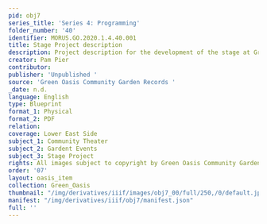 ```yaml
---
pid: obj7
series_title: 'Series 4: Programming'
folder_number: '40'
identifier: MORUS.GO.2020.1.4.40.001
title: Stage Project description
description: Project description for the development of the stage at Green Oasis
creator: Pam Pier
contributor:
publisher: 'Unpublished '
source: 'Green Oasis Community Garden Records '
_date: n.d.
language: English
type: Blueprint
format_1: Physical
format_2: PDF
relation:
coverage: Lower East Side
subject_1: Community Theater
subject_2: Gardent Events
subject_3: Stage Project
rights: All images subject to copyright by Green Oasis Community Garden, Inc.
order: '07'
layout: oasis_item
collection: Green_Oasis
thumbnail: "/img/derivatives/iiif/images/obj7_00/full/250,/0/default.jpg"
manifest: "/img/derivatives/iiif/obj7/manifest.json"
full: ''
---
```

